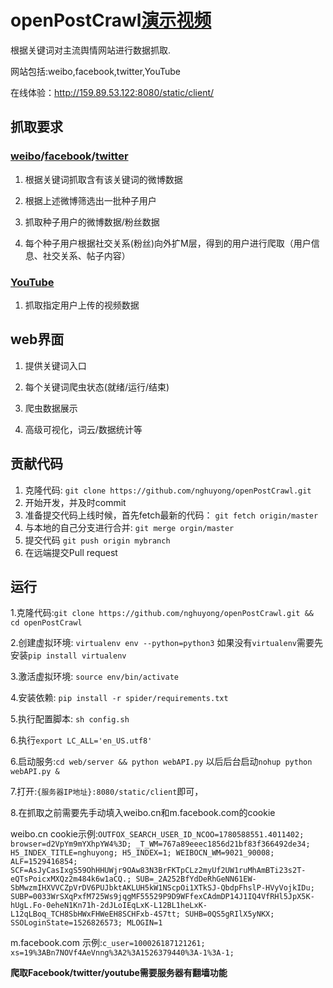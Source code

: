 # openPostCrawl[演示视频](http://www.iqiyi.com/w_19rzd36265.html)

根据关键词对主流舆情网站进行数据抓取.

网站包括:weibo,facebook,twitter,YouTube

在线体验：http://159.89.53.122:8080/static/client/

## 抓取要求

### [weibo](https://github.com/nghuyong/openPostCrawl/tree/master/spider/weibo)/[facebook](https://github.com/nghuyong/openPostCrawl/tree/master/spider/facebook)/[twitter](https://github.com/nghuyong/openPostCrawl/tree/master/spider/twitter)

1. 根据关键词抓取含有该关键词的微博数据

2. 根据上述微博筛选出一批种子用户

3. 抓取种子用户的微博数据/粉丝数据

4. 每个种子用户根据社交关系(粉丝)向外扩M层，得到的用户进行爬取（用户信息、社交关系、帖子内容）
  
### [YouTube](https://github.com/nghuyong/openPostCrawl/tree/master/spider/Youtube)

1. 抓取指定用户上传的视频数据

## web界面

1. 提供关键词入口

2. 每个关键词爬虫状态(就绪/运行/结束)

3. 爬虫数据展示

4. 高级可视化，词云/数据统计等

## 贡献代码

1. 克隆代码:
`git clone https://github.com/nghuyong/openPostCrawl.git`
2. 开始开发，并及时commit
3. 准备提交代码上线时候，首先fetch最新的代码：
`git fetch origin/master`
4. 与本地的自己分支进行合并:
`git merge orgin/master`
5. 提交代码
`git push origin mybranch`
6. 在远端提交Pull request

## 运行

1.克隆代码:`git clone https://github.com/nghuyong/openPostCrawl.git && cd openPostCrawl`

2.创建虚拟环境: `virtualenv env --python=python3` 如果没有`virtualenv`需要先安装`pip install virtualenv`

3.激活虚拟环境: `source env/bin/activate`

4.安装依赖: `pip install -r spider/requirements.txt`

5.执行配置脚本: `sh config.sh` 

6.执行`export LC_ALL='en_US.utf8'`

6.启动服务:`cd web/server && python webAPI.py` 以后后台启动`nohup python webAPI.py &`

7.打开:`{服务器IP地址}:8080/static/client`即可，

8.在抓取之前需要先手动填入weibo.cn和m.facebook.com的cookie

weibo.cn cookie示例:`OUTFOX_SEARCH_USER_ID_NCOO=1780588551.4011402; browser=d2VpYm9mYXhpYW4%3D; _T_WM=767a89eeec1856d21bf83f366492de34; H5_INDEX_TITLE=nghuyong; H5_INDEX=1; WEIBOCN_WM=9021_90008; ALF=1529416854; SCF=AsJyCasIxgS59OhHHUWjr9OAw83N3BrFKTpCLz2myUf2UW1ruMhAmBTi23s2T-eQTsPoicxMXQz2m484k6w1aCQ.; SUB=_2A252BfYdDeRhGeNN61EW-SbMwzmIHXVVCZpVrDV6PUJbktAKLUH5kW1NScpOi1XTkSJ-QbdpFhslP-HVyVojkIDu; SUBP=0033WrSXqPxfM725Ws9jqgMF55529P9D9WFfexCAdmDP14J1IQ4VfRHl5JpX5K-hUgL.Fo-0eheN1Kn71h-2dJLoIEqLxK-L12BL1heLxK-L12qLBoq_TCH8SbHWxFHWeEH8SCHFxb-4S7tt; SUHB=0QS5gRIlX5yNKX; SSOLoginState=1526826573; MLOGIN=1`

m.facebook.com 示例:`c_user=100026187121261; xs=19%3ABn7NOVf4AeVnng%3A2%3A1526379440%3A-1%3A-1;`

**爬取Facebook/twitter/youtube需要服务器有翻墙功能**